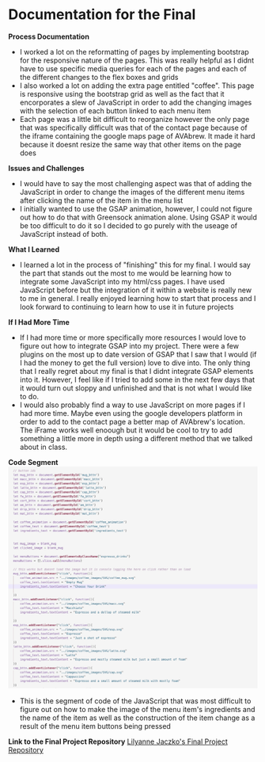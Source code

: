 # Documentation for the Final

**Process Documentation**
- I worked a lot on the reformatting of pages by implementing bootstrap for the responsive nature of the pages. This was really helpful as I didnt have to use specific media queries for each of the pages and each of the different changes to the flex boxes and grids 
- I also worked a lot on adding the extra page entitled "coffee". This page is responsive using the bootstrap grid as well as the fact that it encorporates a slew of JavaScript in order to add the changing images with the selection of each button linked to each menu item
- Each page was a little bit difficult to reorganize however the only page that was specifically difficult was that of the contact page because of the iframe containing the google maps page of AVAbrew. It made it hard because it doesnt resize the same way that other items on the page does

**Issues and Challenges**
- I would have to say the most challenging aspect was that of adding the JavaScript in order to change the images of the different menu items after clicking the name of the item in the menu list
- I initially wanted to use the GSAP animation, however, I could not figure out how to do that with Greensock animation alone. Using GSAP it would be too difficult to do it so I decided to go purely with the useage of JavaScript instead of both. 

**What I Learned**
- I learned a lot in the process of "finishing" this for my final. I would say the part that stands out the most to me would be learning how to integrate some JavaScript into my html/css pages. I have used JavaScript before but the integration of it within a website is really new to me in general. I really enjoyed learning how to start that process and I look forward to continuing to learn how to use it in future projects

**If I Had More Time**
- If I had more time or more specifically more resources I would love to figure out how to integrate GSAP into my project. There were a few plugins on the most up to date version of GSAP that I saw that I would (if I had the money to get the full version) love to dive into. The only thing that I really regret about my final is that I didnt integrate GSAP elements into it. However, I feel like if I tried to add some in the next few days that it would turn out sloppy and unfinished and that is not what I would like to do. 
- I would also probably find a way to use JavaScript on more pages if I had more time. Maybe even using the google developers platform in order to add to the contact page a better map of AVAbrew's location. The iFrame works well enoough but it would be cool to try to add something a little more in depth using a different method that we talked about in class. 

**Code Segment**
![Code Section](../final/images/code_segment.png "JavaScript Segment of my Code")
- This is the segment of code of the JavaScript that was most difficult to figure out on how to make the image of the menu item's ingredients and the name of the item as well as the construction of the item change as a result of the menu item buttons being pressed 

**Link to the Final Project Repository**
[Lilyanne Jaczko's Final Project Repository](https://github.com/ljazzy51/jaczko_web_dev/tree/main/Homework/final)
